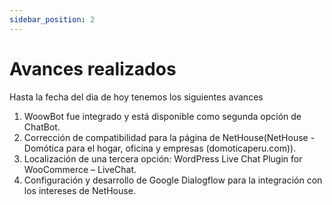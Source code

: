 ```yaml
---
sidebar_position: 2
---
```


# Avances realizados

Hasta la fecha del dia de hoy tenemos los siguientes avances

1. WoowBot fue integrado y está disponible como segunda opción de ChatBot.
2. Corrección de compatibilidad para la página de NetHouse(NetHouse - Domótica para el hogar, oficina y empresas (domoticaperu.com)).
3. Localización de una tercera opción: WordPress Live Chat Plugin for WooCommerce – LiveChat.
4. Configuración y desarrollo de Google Dialogflow para la integración con los intereses de NetHouse.



